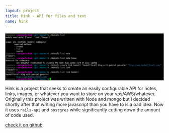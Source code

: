 ```yaml
---
layout: project
title: Hink - API for files and text
name: hink
---
```


<img src="/images/projects/hink.png">

Hink is a project that seeks to create an easily configurable API for
notes, links, images, or whatever you want to store on your vps/AWS/whatever.
Originally this project was written with Node and mongo but I decided shortly
after that writing more javascript than you have to is a bad idea. Now it uses
`rails-api` and `postgres` while significantly cutting down the amount of code used.

<a href="http://www.github.com/tippenein/hink" target='_blank'>check it on github</a>

